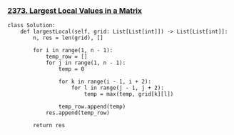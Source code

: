 ### [2373. Largest Local Values in a Matrix](https://leetcode.com/problems/largest-local-values-in-a-matrix/description/)

```
class Solution:
    def largestLocal(self, grid: List[List[int]]) -> List[List[int]]:
        n, res = len(grid), []

        for i in range(1, n - 1):
            temp_row = []
            for j in range(1, n - 1):
                temp = 0

                for k in range(i - 1, i + 2):
                    for l in range(j - 1, j + 2):
                        temp = max(temp, grid[k][l])

                temp_row.append(temp)
            res.append(temp_row)

        return res
```
